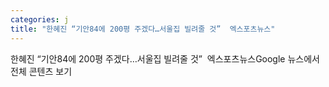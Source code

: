 ```yaml
---
categories: j
title: "한혜진 “기안84에 200평 주겠다…서울집 빌려줄 것”  엑스포츠뉴스"
---
```

한혜진 “기안84에 200평 주겠다…서울집 빌려줄 것”&nbsp;&nbsp;엑스포츠뉴스Google 뉴스에서 전체 콘텐츠 보기